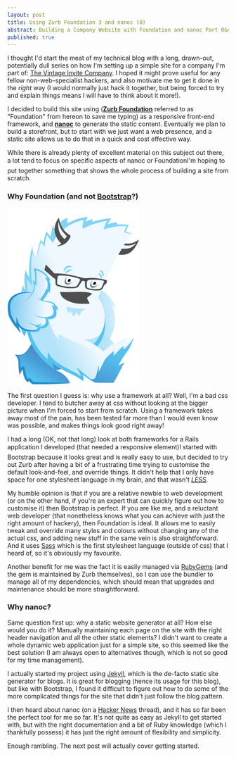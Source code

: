 ```yaml
---
layout: post
title: Using Zurb Foundation 3 and nanoc (0)
abstract: Building a Company Website with Foundation and nanoc Part 0&#58; Introduction
published: true
---
```


I thought I'd start the meat of my technical blog with a long, drawn-out, potentially dull series on how I'm setting up a simple site for a company I'm part of: [The Vintage Invite Company](http://www.thevintageinvite.com). I hoped it might prove useful for any fellow non-web-specialist hackers, and also motivate me to get it done in the _right_ way (I would normally just hack it together, but being forced to try and explain things means I will have to think about it more!).

I decided to build this site using (**[Zurb Foundation](http://foundation.zurb.com/)** referred to as "Foundation" from hereon to save me typing) as a responsive front-end framework, and **[nanoc](http://nanoc.ws/)** to generate the static content. Eventually we plan to build a storefront, but to start with we just want a web presence, and a static site allows us to do that in a quick and cost effective way.

While there is already plenty of excellent material on this subject out there, a lot tend to focus on specific aspects of nanoc or Foundation&#151;I'm hoping to put together something that shows the whole process of building a site from scratch.

### Why Foundation (and not [Bootstrap](http://twitter.github.io/bootstrap/)?)

![Foundation 3](/asset/image/2013-05-16/zurb-yeti.png "Zurb zurb zurb, zurb's the word...")

The first question I guess is: why use a framework at all? Well, I'm a bad css developer. I tend to butcher away at css without looking at the bigger picture when I'm forced to start from scratch. Using a framework takes away most of the pain, has been tested far more than I would even know was possible, and makes things look good right away!

I had a long (OK, not that long) look at both frameworks for a Rails application I developed (that needed a responsive element)&#151;I started with Bootstrap because it looks great and is really easy to use, but decided to try out Zurb after having a bit of a frustrating time trying to customise the default look-and-feel, and override things. It didn't help that I only have space for one stylesheet language in my brain, and that wasn't *[LESS](http://lesscss.org/)*.

My humble opinion is that if you are a relative newbie to web development (or on the other hand, if you're an expert that can quickly figure out how to customise it) then Bootstrap is perfect. If you are like me, and a reluctant web developer (that nonetheless knows what you can achieve with just the right amount of hackery), then Foundation is ideal. It allows me to easily tweak and override many styles and colours without changing any of the actual css, and adding new stuff in the same vein is also straightforward. And it uses [Sass](http://sass-lang.com/) which is the first stylesheet language (outside of css) that I heard of, so it's obviously my favourite.

Another benefit for me was the fact it is easily managed via [RubyGems](http://rubygems.org/) (and the gem is maintained by Zurb themselves), so I can use the bundler to manage all of my dependencies, which should mean that upgrades and maintenance should be more straightforward.

### Why nanoc?

Same question first up: why a static website generator at all? How else would you do it? Manually maintaining each page on the site with the right header navigation and all the other static elements? I didn't want to create a whole dynamic web application just for a simple site, so this seemed like the best solution (I am always open to alternatives though, which is not so good for my time management).

I actually started my project using [Jekyll](https://github.com/mojombo/jekyll), which is the de-facto static site generator for blogs. It is great for blogging (hence its usage for this blog), but like with Bootstrap, I found it difficult to figure out how to do some of the more complicated things for the site that didn't just follow the blog pattern.

I then heard about nanoc (on a [Hacker News](http://news.ycombinator.com) thread), and it has so far been the perfect tool for me so far. It's not quite as easy as Jekyll to get started with, but with the right documentation and a bit of Ruby knowledge (which I thankfully possess) it has just the right amount of flexibility and simplicity.

Enough rambling. The next post will actually cover getting started.
